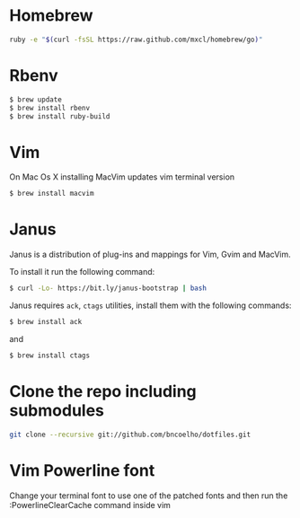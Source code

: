 # Homebrew
``` sh
ruby -e "$(curl -fsSL https://raw.github.com/mxcl/homebrew/go)"
```
# Rbenv
~~~ sh
$ brew update
$ brew install rbenv
$ brew install ruby-build
~~~

# Vim

On Mac Os X installing MacVim updates vim terminal version

```bash
$ brew install macvim
```

# Janus

Janus is a distribution of plug-ins and mappings for Vim, Gvim and
MacVim.

To install it run the following command:

```bash
$ curl -Lo- https://bit.ly/janus-bootstrap | bash
```

Janus requires `ack`, `ctags` utilities, install them with the following commands:

```bash
$ brew install ack
```
and
```bash
$ brew install ctags
```

# Clone the repo including submodules
```bash
git clone --recursive git://github.com/bncoelho/dotfiles.git 
```

# Vim Powerline font

Change your terminal font to use one of the patched fonts and then run
the :PowerlineClearCache command inside vim
